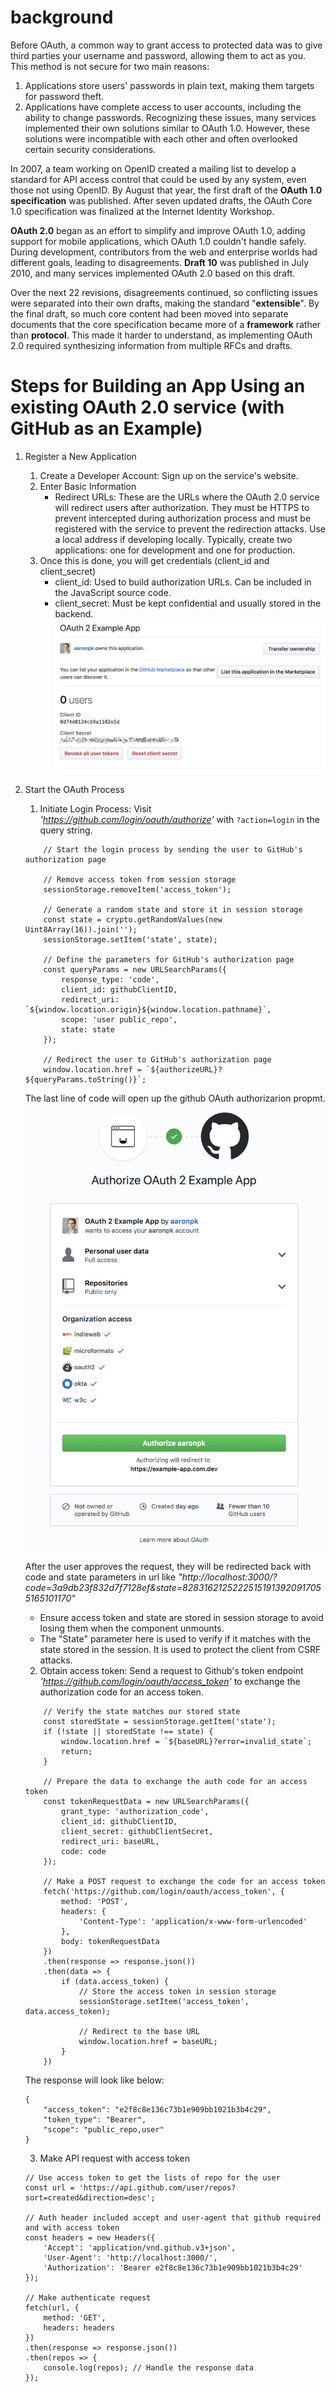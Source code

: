 # background

Before OAuth, a common way to grant access to protected data was to give third parties your username and password, allowing them to act as you. This method is not secure for two main reasons:

1. Applications store users' passwords in plain text, making them targets for password theft.
2. Applications have complete access to user accounts, including the ability to change passwords.
Recognizing these issues, many services implemented their own solutions similar to OAuth 1.0. However, these solutions were incompatible with each other and often overlooked certain security considerations.

In 2007, a team working on OpenID created a mailing list to develop a standard for API access control that could be used by any system, even those not using OpenID. By August that year, the first draft of the **OAuth 1.0 specification** was published. After seven updated drafts, the OAuth Core 1.0 specification was finalized at the Internet Identity Workshop.

**OAuth 2.0** began as an effort to simplify and improve OAuth 1.0, adding support for mobile applications, which OAuth 1.0 couldn't handle safely. During development, contributors from the web and enterprise worlds had different goals, leading to disagreements. **Draft 10** was published in July 2010, and many services implemented OAuth 2.0 based on this draft.

Over the next 22 revisions, disagreements continued, so conflicting issues were separated into their own drafts, making the standard "**extensible**". By the final draft, so much core content had been moved into separate documents that the core specification became more of a **framework** rather than **protocol**. This made it harder to understand, as implementing OAuth 2.0 required synthesizing information from multiple RFCs and drafts.

# Steps for Building an App Using an existing OAuth 2.0 service (with GitHub as an Example)

1. Register a New Application
    1. Create a Developer Account: Sign up on the service's website.
    2. Enter Basic Information
        - Redirect URLs:
            These are the URLs where the OAuth 2.0 service will redirect users after authorization. They must be HTTPS to prevent intercepted during authorization process and must be registered with the service to prevent the redirection attacks. Use a local address if developing locally. Typically, create two applications: one for development and one for production.
    3. Once this is done, you will get credentials (client_id and client_secret)
        - client_id: Used to build authorization URLs. Can be included in the JavaScript source code.
        - client_secret: Must be kept confidential and usually stored in the backend.
        ![Github application created](/assets/github_application_created.png)
2. Start the OAuth Process
    1. Initiate Login Process: Visit *'https://github.com/login/oauth/authorize'* with `?action=login` in the query string.

    ```
        // Start the login process by sending the user to GitHub's authorization page

        // Remove access token from session storage
        sessionStorage.removeItem('access_token');

        // Generate a random state and store it in session storage
        const state = crypto.getRandomValues(new Uint8Array(16)).join('');
        sessionStorage.setItem('state', state);

        // Define the parameters for GitHub's authorization page
        const queryParams = new URLSearchParams({
            response_type: 'code',
            client_id: githubClientID,
            redirect_uri: `${window.location.origin}${window.location.pathname}`,
            scope: 'user public_repo',
            state: state
        });

        // Redirect the user to GitHub's authorization page
        window.location.href = `${authorizeURL}?${queryParams.toString()}`;
    ```

    The last line of code will open up the github OAuth authorizarion propmt.
    ![Github oauth prompt](/assets/github_oauth_prompt.png)

    After the user approves the request, they will be redirected back with code and state parameters in url like *"http://localhost:3000/?code=3a9db23f832d7f7128ef&state=82831621252225151913920917055165101170"*

    * Ensure access token and state are stored in session storage to avoid losing them when the component unmounts.
    * The "State" parameter here is used to verify if it matches with the state stored in the session. It is used to protect the client from CSRF attacks.

    2. Obtain access token: Send a request to Github's token endpoint *'https://github.com/login/oauth/access_token'* to exchange the authorization code for an access token.
    ```
        // Verify the state matches our stored state
        const storedState = sessionStorage.getItem('state');
        if (!state || storedState !== state) {
            window.location.href = `${baseURL}?error=invalid_state`;
            return;
        }

        // Prepare the data to exchange the auth code for an access token
        const tokenRequestData = new URLSearchParams({
            grant_type: 'authorization_code',
            client_id: githubClientID,
            client_secret: githubClientSecret,
            redirect_uri: baseURL,
            code: code
        });

        // Make a POST request to exchange the code for an access token
        fetch('https://github.com/login/oauth/access_token', {
            method: 'POST',
            headers: {
                'Content-Type': 'application/x-www-form-urlencoded'
            },
            body: tokenRequestData
        })
        .then(response => response.json())
        .then(data => {
            if (data.access_token) {
                // Store the access token in session storage
                sessionStorage.setItem('access_token', data.access_token);

                // Redirect to the base URL
                window.location.href = baseURL;
            }
        })
    ```

    The response will look like below:
    ```
    {
        "access_token": "e2f8c8e136c73b1e909bb1021b3b4c29",
        "token_type": "Bearer",
        "scope": "public_repo,user"
    }
    ```

    3. Make API request with access token
    ```
    // Use access token to get the lists of repo for the user
    const url = 'https://api.github.com/user/repos?sort=created&direction=desc';

    // Auth header included accept and user-agent that github required and with access token
    const headers = new Headers({
        'Accept': 'application/vnd.github.v3+json',
        'User-Agent': 'http://localhost:3000/',
        'Authorization': 'Bearer e2f8c8e136c73b1e909bb1021b3b4c29'
    });

    // Make authenticate request
    fetch(url, {
        method: 'GET',
        headers: headers
    })
    .then(response => response.json())
    .then(repos => {
        console.log(repos); // Handle the response data
    });
    ```
